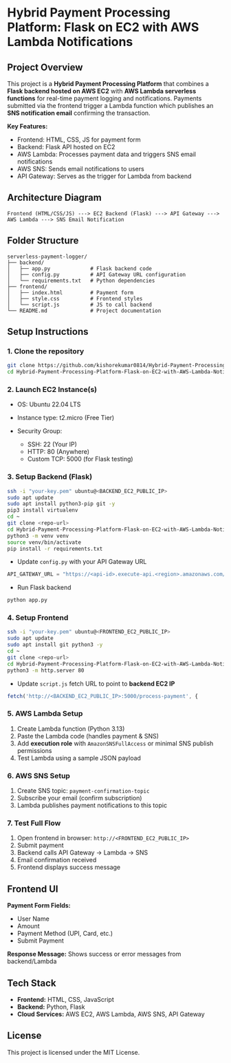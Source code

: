 # Hybrid Payment Processing Platform: Flask on EC2 with AWS Lambda Notifications

## Project Overview

This project is a **Hybrid Payment Processing Platform** that combines a **Flask backend hosted on AWS EC2** with **AWS Lambda serverless functions** for real-time payment logging and notifications. Payments submitted via the frontend trigger a Lambda function which publishes an **SNS notification email** confirming the transaction.

**Key Features:**

* Frontend: HTML, CSS, JS for payment form
* Backend: Flask API hosted on EC2
* AWS Lambda: Processes payment data and triggers SNS email notifications
* AWS SNS: Sends email notifications to users
* API Gateway: Serves as the trigger for Lambda from backend

## Architecture Diagram

```
Frontend (HTML/CSS/JS) ---> EC2 Backend (Flask) ---> API Gateway ---> AWS Lambda ---> SNS Email Notification
```

## Folder Structure

```
serverless-payment-logger/
├── backend/
│   ├── app.py             # Flask backend code
│   ├── config.py          # API Gateway URL configuration
│   └── requirements.txt   # Python dependencies
├── frontend/
│   ├── index.html         # Payment form
│   ├── style.css          # Frontend styles
│   └── script.js          # JS to call backend
└── README.md              # Project documentation
```

## Setup Instructions

### 1. Clone the repository

```bash
git clone https://github.com/kishorekumar0814/Hybrid-Payment-Processing-Platform-Flask-on-EC2-with-AWS-Lambda-Notifications.git
cd Hybrid-Payment-Processing-Platform-Flask-on-EC2-with-AWS-Lambda-Notifications
```

### 2. Launch EC2 Instance(s)

* OS: Ubuntu 22.04 LTS
* Instance type: t2.micro (Free Tier)
* Security Group:

  * SSH: 22 (Your IP)
  * HTTP: 80 (Anywhere)
  * Custom TCP: 5000 (for Flask testing)

### 3. Setup Backend (Flask)

```bash
ssh -i "your-key.pem" ubuntu@<BACKEND_EC2_PUBLIC_IP>
sudo apt update
sudo apt install python3-pip git -y
pip3 install virtualenv
cd ~
git clone <repo-url>
cd Hybrid-Payment-Processing-Platform-Flask-on-EC2-with-AWS-Lambda-Notifications/backend
python3 -m venv venv
source venv/bin/activate
pip install -r requirements.txt
```

* Update `config.py` with your API Gateway URL

```python
API_GATEWAY_URL = "https://<api-id>.execute-api.<region>.amazonaws.com/prod/payment"
```

* Run Flask backend

```bash
python app.py
```

### 4. Setup Frontend

```bash
ssh -i "your-key.pem" ubuntu@<FRONTEND_EC2_PUBLIC_IP>
sudo apt update
sudo apt install git python3 -y
cd ~
git clone <repo-url>
cd Hybrid-Payment-Processing-Platform-Flask-on-EC2-with-AWS-Lambda-Notifications/frontend
python3 -m http.server 80
```

* Update `script.js` fetch URL to point to **backend EC2 IP**

```javascript
fetch('http://<BACKEND_EC2_PUBLIC_IP>:5000/process-payment', {
```

### 5. AWS Lambda Setup

1. Create Lambda function (Python 3.13)
2. Paste the Lambda code (handles payment & SNS)
3. Add **execution role** with `AmazonSNSFullAccess` or minimal SNS publish permissions
4. Test Lambda using a sample JSON payload

### 6. AWS SNS Setup

1. Create SNS topic: `payment-confirmation-topic`
2. Subscribe your email (confirm subscription)
3. Lambda publishes payment notifications to this topic

### 7. Test Full Flow

1. Open frontend in browser: `http://<FRONTEND_EC2_PUBLIC_IP>`
2. Submit payment
3. Backend calls API Gateway → Lambda → SNS
4. Email confirmation received
5. Frontend displays success message

## Frontend UI

**Payment Form Fields:**

* User Name
* Amount
* Payment Method (UPI, Card, etc.)
* Submit Payment

**Response Message:** Shows success or error messages from backend/Lambda

## Tech Stack

* **Frontend:** HTML, CSS, JavaScript
* **Backend:** Python, Flask
* **Cloud Services:** AWS EC2, AWS Lambda, AWS SNS, API Gateway

## License

This project is licensed under the MIT License.
